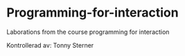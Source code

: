 Programming-for-interaction
===========================

Laborations from the course programming for interaction

Kontrollerad av: Tonny Sterner